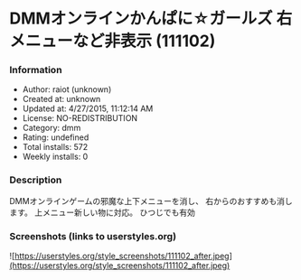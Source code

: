 # DMMオンラインかんぱに☆ガールズ 右メニューなど非表示 (111102)

### Information
- Author: raiot (unknown)
- Created at: unknown
- Updated at: 4/27/2015, 11:12:14 AM
- License: NO-REDISTRIBUTION
- Category: dmm
- Rating: undefined
- Total installs: 572
- Weekly installs: 0


### Description
DMMオンラインゲームの邪魔な上下メニューを消し、
右からのおすすめも消します。
上メニュー新しい物に対応。
ひつじでも有効


### Screenshots (links to userstyles.org)
![https://userstyles.org/style_screenshots/111102_after.jpeg](https://userstyles.org/style_screenshots/111102_after.jpeg)


